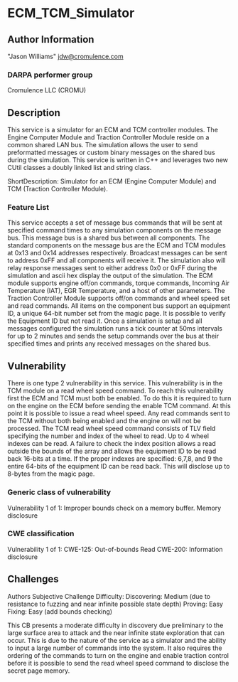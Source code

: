 # ECM_TCM_Simulator

## Author Information

"Jason Williams" <jdw@cromulence.com>

### DARPA performer group
Cromulence LLC (CROMU)

## Description

This service is a simulator for an ECM and TCM controller modules. The Engine Computer Module and Traction Controller Module reside on a common shared LAN bus. The simulation allows the user to send preformatted messages or custom binary messages on the shared bus during the simulation. This service is written in C++ and leverages two new CUtil classes a doubly linked list and string class.

ShortDescription: Simulator for an ECM (Engine Computer Module) and TCM (Traction Controller Module).

### Feature List

This service accepts a set of message bus commands that will be sent at specified command times to any simulation components on the message bus. This message bus is a shared bus between all components. The standard components on the message bus are the ECM and TCM modules at 0x13 and 0x14 addresses respectively. Broadcast messages can be sent to address 0xFF and all components will receive it. The simulation also will relay response messages sent to either address 0x0 or 0xFF during the simulation and ascii hex display the output of the simulation. The ECM module supports engine off/on commands, torque commands, Incoming Air Temperature (IAT), EGR Temperature, and a host of other parameters. The Traction Controller Module supports off/on commands and wheel speed set and read commands. All items on the component bus support an equipment ID, a unique 64-bit number set from the magic page. It is possible to verify the Equipment ID but not read it. Once a simulation is setup and all messages configured the simulation runs a tick counter at 50ms intervals for up to 2 minutes and sends the setup commands over the bus at their specified times and prints any received messages on the shared bus.

## Vulnerability

There is one type 2 vulnerability in this service. This vulnerability is in the TCM module on a read wheel speed command. To reach this vulnerability first the ECM and TCM must both be enabled. To do this it is required to turn on the engine on the ECM before sending the enable TCM command. At this point it is possible to issue a read wheel speed. Any read commands sent to the TCM without both being enabled and the engine on will not be processed. The TCM read wheel speed command consists of TLV field specifying the number and index of the wheel to read. Up to 4 wheel indexes can be read. A failure to check the index position allows a read outside the bounds of the array and allows the equipment ID to be read back 16-bits at a time. If the proper indexes are specified: 6,7,8, and 9 the entire 64-bits of the equipment ID can be read back. This will disclose up to 8-bytes from the magic page.

### Generic class of vulnerability
Vulnerability 1 of 1:
Improper bounds check on a memory buffer.
Memory disclosure

### CWE classification
Vulnerability 1 of 1:
CWE-125: Out-of-bounds Read
CWE-200: Information disclosure

## Challenges

Authors Subjective Challenge Difficulty:
Discovering: Medium (due to resistance to fuzzing and near infinite possible state depth)
Proving: Easy
Fixing: Easy (add bounds checking)

This CB presents a moderate difficulty in discovery due preliminary to the large surface area to attack and the near infinite state exploration that can occur. This is due to the nature of the service as a simulator and the ability to input a large number of commands into the system. It also requires the ordering of the commands to turn on the engine and enable traction control before it is possible to send the read wheel speed command to disclose the secret page memory.
